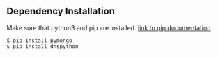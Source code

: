 ## Dependency Installation

Make sure that python3 and pip are installed. [link to pip documentation](https://pip.pypa.io/)

```
$ pip install pymongo
$ pip install dnspython
```